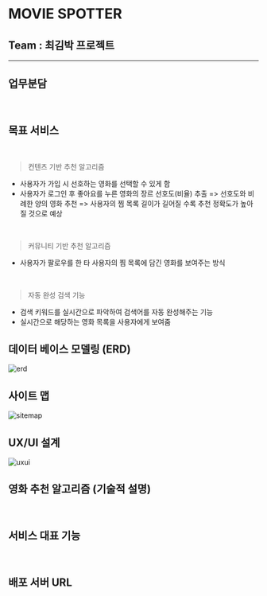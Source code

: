 # MOVIE SPOTTER

## Team : 최김박 프로젝트
<hr>

## 업무분담
<br>

## 목표 서비스
<br>

> 컨텐츠 기반 추천 알고리즘
- 사용자가 가입 시 선호하는 영화를 선택할 수 있게 함
- 사용자가 로그인 후 좋아요를 누른 영화의 장르 선호도(비율) 추출
=> 선호도와 비례한 양의 영화 추천
=> 사용자의 찜 목록 길이가 길어질 수록 추천 정확도가 높아질 것으로 예상
<br>

> 커뮤니티 기반 추천 알고리즘
- 사용자가 팔로우를 한 타 사용자의 찜 목록에 담긴 영화를 보여주는 방식
<br>

> 자동 완성 검색 기능
- 검색 키워드를 실시간으로 파악하여 검색어를 자동 완성해주는 기능
- 실시간으로 해당하는 영화 목록을 사용자에게 보여줌

## 데이터 베이스 모델링 (ERD)
![erd]('/image/erd.png')
<br>

## 사이트 맵
![sitemap]('/image/sitemap.png')
<br>

## UX/UI 설계
![uxui]('/image/uxui.png')
<br>

## 영화 추천 알고리즘 (기술적 설명)
<br>

## 서비스 대표 기능
<br>

## 배포 서버 URL


